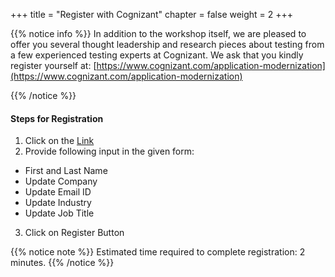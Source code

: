 +++
title = "Register with Cognizant"
chapter = false
weight = 2
+++


{{% notice info %}}
In addition to the workshop itself, we are pleased to offer you several thought leadership and research pieces about testing from a few experienced testing experts at Cognizant. We ask that you kindly register yourself at:
[https://www.cognizant.com/application-modernization](https://www.cognizant.com/application-modernization)

{{% /notice %}}

#### Steps for Registration

1. Click on the [Link](http://global.cognizant.com/AWS-Workshop-Test-Automation-in-DevOps)
2. Provide following input in the given form: 
- First and Last Name 
- Update Company  
- Update Email ID 
- Update Industry 
- Update Job Title 
3. Click on Register Button 

{{% notice note %}}
Estimated time required to complete registration: 2 minutes. 
{{% /notice %}}